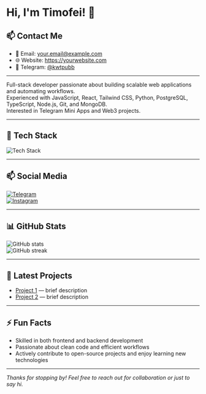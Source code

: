 # Hi, I'm Timofei! 👋

## 📫 Contact Me

- 📧 Email: your.email@example.com  
- 🌐 Website: https://yourwebsite.com  
- 💬 Telegram: [@kwtpubb](https://t.me/kwtpubb)

---

Full-stack developer passionate about building scalable web applications and automating workflows.  
Experienced with JavaScript, React, Tailwind CSS, Python, PostgreSQL, TypeScript, Node.js, Git, and MongoDB.  
Interested in Telegram Mini Apps and Web3 projects.

---

## 🚀 Tech Stack

<img src="https://skillicons.dev/icons?i=js,react,tailwind,python,postgres,ts,nodejs,git,mongodb" alt="Tech Stack" />

---

## 📫 Social Media

[![Telegram](https://img.shields.io/badge/Telegram-0077B5?style=for-the-badge&logo=telegram&logoColor=white)](https://t.me/kwtpubb)  
[![Instagram](https://img.shields.io/badge/Instagram-E4405F?style=for-the-badge&logo=instagram&logoColor=white)](https://instagram.com/kwtpub)

---

## 📊 GitHub Stats

![GitHub stats](https://github-readme-stats.vercel.app/api?username=kwtpub&show_icons=true&theme=radical)  
![GitHub streak](https://github-readme-streak-stats.herokuapp.com/?user=kwtpub&theme=radical)

---

## 🔭 Latest Projects

- [Project 1](https://github.com/kwtpub/project1) — brief description  
- [Project 2](https://github.com/kwtpub/project2) — brief description  

---

## ⚡ Fun Facts

- Skilled in both frontend and backend development  
- Passionate about clean code and efficient workflows  
- Actively contribute to open-source projects and enjoy learning new technologies

---

*Thanks for stopping by! Feel free to reach out for collaboration or just to say hi.*

